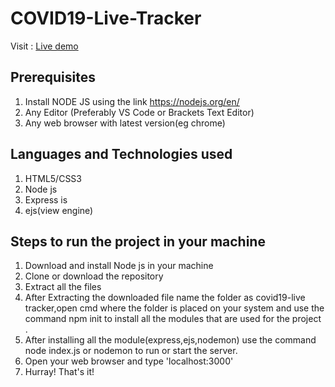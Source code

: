 # COVID19-Live-Tracker
Visit : [Live demo](https://ganapathydacovid19-livetracker.herokuapp.com/)
## Prerequisites
1. Install NODE JS using the link https://nodejs.org/en/ 
2. Any Editor (Preferably VS Code or Brackets Text Editor)
3. Any web browser with latest version(eg chrome)

## Languages and Technologies used
1. HTML5/CSS3
2. Node js
3. Express is
4. ejs(view engine)

## Steps to run the project in your machine
1. Download and install Node js in your machine
2. Clone or download the repository
3. Extract all the files
4. After Extracting the downloaded file name the folder as covid19-live tracker,open cmd where the folder is placed on your system and use the command npm init to install all the modules that are used for the project .
5. After installing all the module(express,ejs,nodemon) use the command node index.js or nodemon to run or start the server.
6. Open your web browser and type 'localhost:3000'
7. Hurray! That's it!
 
